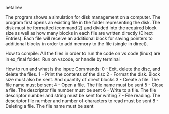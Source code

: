 netalrev

The program shows a simulation for disk management on a computer. The program first opens an existing file in the folder representing the disk. The disk must be formatted (command 2) and divided into the required block size as well as how many blocks in each file are written directly (Direct Entries).
Each file will receive an additional block for saving pointers to additional blocks in order to add memory to the file (single in direct).


How to compile:
All the files in order to run the code on vs code (linux) are in ex_final folder:
Run on vscode, or handle by terminal

How to run and what is the input:
Commands:
0 - Exit, delete the disc, and delete the files.
1 - Print the contents of the disc
2 - Format the disk. Block size must also be sent. And quantity of direct blocks
3 - Create a file. The file name must be sent
4 - Open a file. The file name must be sent
5 - Close a file. The descriptor file number must be sent
6 - Write to a file. The file descriptor number and string must be sent for writing
7 - File reading. The descriptor file number and number of characters to read must be sent
8 - Deleting a file. The file name must be sent

